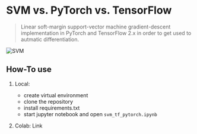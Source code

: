 # SVM vs. PyTorch vs. TensorFlow
> Linear soft-margin support-vector machine gradient-descent implementation in PyTorch and TensorFlow 2.x in order to get used to autmatic differentiation.

![SVM](https://upload.wikimedia.org/wikipedia/commons/thumb/7/72/SVM_margin.png/512px-SVM_margin.png)


## How-To use

1. Local: 

	- create virtual environment
	- clone the repository
	- install requirements.txt
	- start jupyter notebook and open `svm_tf_pytorch.ipynb`

2. Colab: Link

 


